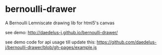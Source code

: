 # bernoulli-drawer
A Bernoulli Lemniscate drawing lib for html5's canvas

see demo: http://daedelus-j.github.io/bernoulli-drawer/

see demo code for api usage till update this: https://github.com/daedelus-j/bernoulli-drawer/blob/gh-pages/example.js

